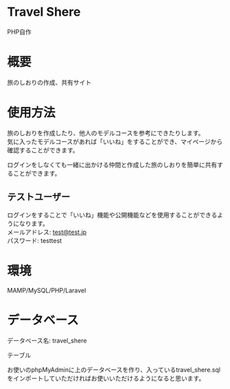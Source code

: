 # Travel Shere
PHP自作

# 概要
旅のしおりの作成、共有サイト

# 使用方法
旅のしおりを作成したり、他人のモデルコースを参考にできたりします。  
気に入ったモデルコースがあれば「いいね」をすることができ、マイページから確認することができます。  

ログインをしなくても一緒に出かける仲間と作成した旅のしおりを簡単に共有することができます。  



## テストユーザー
ログインをすることで「いいね」機能や公開機能などを使用することができるようになります。  
メールアドレス: test@test.jp  
パスワード: testtest  

# 環境
MAMP/MySQL/PHP/Laravel


# データベース
データベース名: travel_shere

テーブル

お使いのphpMyAdminに上のデータベースを作り、入っているtravel_shere.sqlをインポートしていただければお使いいただけるようになると思います。
